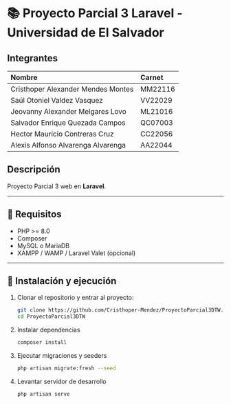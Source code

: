# 📚 Proyecto Parcial 3 Laravel - Universidad de El Salvador

## Integrantes
| Nombre | Carnet |
| :------ | :---------- |
| Cristhoper Alexander Mendes Montes | MM22116 |
| Saúl Otoniel Valdez Vasquez | VV22029 |
| Jeovanny Alexander Melgares Lovo | ML21016 |
| Salvador Enrique Quezada Campos | QC07003 |
| Hector Mauricio Contreras Cruz | CC22056 |
| Alexis Alfonso Alvarenga Alvarenga | AA22044 |

## Descripción

Proyecto Parcial 3 web en **Laravel**.

---

## 🚀 Requisitos

- PHP >= 8.0
- Composer
- MySQL o MariaDB
- XAMPP / WAMP / Laravel Valet (opcional)

---

## 🔧 Instalación y ejecución

1. Clonar el repositorio y entrar al proyecto:

   ```bash
   git clone https://github.com/Cristhoper-Mendez/ProyectoParcial3DTW.git
   cd ProyectoParcial3DTW

2. Instalar dependencias

    ```bash
    composer install

3. Ejecutar migraciones y seeders

    ```bash
    php artisan migrate:fresh --seed

4. Levantar servidor de desarrollo

    ```bash
    php artisan serve